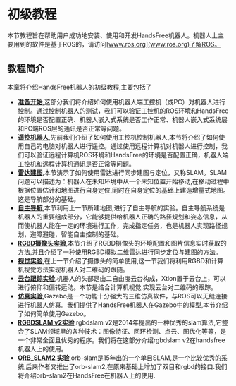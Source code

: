 # 初级教程
本节教程旨在帮助用户成功地安装、使用和开发HandsFree机器人。机器人上主要用到的软件是基于ROS的，请访问[www.ros.org](www.ros.org)了解ROS。  

## 教程简介
本章将介绍HandsFree机器人的初级教程,主要包括了

* [**准备开始**](/docs/Tutorial/1.1-Getting-Started.md),这部分我们将介绍如何使用机器人端工控机（或PC）对机器人进行控制。通过控制机器人的测试，我们可以验证工控机的ROS环境和HandsFree的环境是否配置正确、机器人嵌入式系统是否工作正常、机器人嵌入式系统层和PC端ROS层的通讯是否正常等问题。
* [**遥控机器人**](/docs/Tutorial/1.2-First-Experiment.md),先前我们介绍了如何使用工控机控制机器人,本节将介绍了如何使用自己的电脑对机器人进行遥控。通过使用远程计算机对机器人进行控制，我们可以验证远程计算机ROS环境和HandsFree的环境是否配置正确，机器人端工控机和远程计算机通讯是否正常等问题。
* [**雷达建图**](/docs/Tutorial/2.1-Mapping.md),本节演示了如何使用雷达进行同步建图与定位，又称SLAM。SLAM问题可以描述为：机器人在未知环境中从一个未知位置开始移动,在移动过程中根据位置估计和地图进行自身定位,同时在自身定位的基础上建造增量式地图。这是导航部分的基础。
* [**自主导航**](/docs/Tutorial/2.1-Navigation.md),本节利用上一节所建地图,进行了自主导航的实验。自主导航系统是机器人的重要组成部分，它能够提供给机器人正确的路径规划和姿态信息，从而使机器人能在一定的环境进行工作，完成指定任务，也是机器人实现路径规划，避障避碰，智能自主控制的基础。
* [**RGBD摄像头实验**](/docs/Tutorial/2.2-RGBD-Test.md),本节介绍了RGBD摄像头的环境配置和图片信息实时获取的方法,并且介绍了一种使用RGBD模拟二维雷达进行同步定位与建图的方法。
* [**视觉实验**](/docs/Tutorial/2.3-Vision-Test.md),在上一节介绍了摄像头的简单使用,这一节我们将利用RGBD和计算机视觉方法实现机器人对二维码的跟随。
* [**云台跟踪实验**](/docs/Tutorial/2.5-Head-Tracking.md),机器人的头部是由二自由度云台构成，Xtion置于云台上，可以进行俯仰和偏转运动。本节是结合计算机视觉,实现云台对二维码的跟踪。
* [**仿真实验**](/docs/Tutorial/2.4-Simulation.md),Gazebo是一个功能十分强大的三维仿真软件，与ROS可以无缝连接进行机器人仿真。我们提供了HandsFree机器人在Gazebo中的模型,本节介绍了如何简单使用Gazebo。
* [**RGBDSLAM v2实验**](/docs/Tutorial/RGBDSLAMV2.md),rgbdslam v2是2014年提出的一种优秀的slam算法,它整合了SLAM领域里的各种技术：图像特征、回环检测、点云、图优化等等，是一个非常全面且优秀的程序。我们将在这部分介绍rgbdslam v2在handsfree机器人上的使用。
* [**ORB_SLAM2 实验**](/docs/Tutorial/ORBSLAM2.md),orb-slam是15年出的一个单目SLAM,是一个比较优秀的系统,后来作者又推出了orb-slam2,在原来基础上增加了双目和rgbd的接口.我们将介绍orb-slam2在HandsFree在机器人上的使用.


